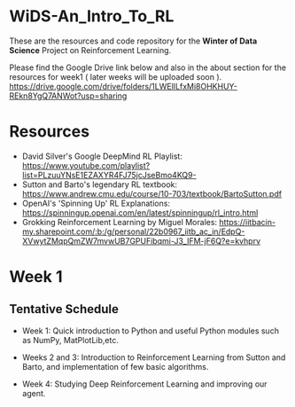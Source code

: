 # WiDS-An_Intro_To_RL

These are the resources and code repository for the **Winter of Data Science** Project on Reinforcement Learning.

Please find the Google Drive link below and also in the about section for the resources for week1 ( later weeks will be uploaded soon ).
https://drive.google.com/drive/folders/1LWElILfxMi8OHKHUY-REkn8YgQ7ANWot?usp=sharing

# Resources
  - David Silver's Google DeepMind RL Playlist: https://www.youtube.com/playlist?list=PLzuuYNsE1EZAXYR4FJ75jcJseBmo4KQ9-
  - Sutton and Barto's legendary RL textbook: https://www.andrew.cmu.edu/course/10-703/textbook/BartoSutton.pdf
  - OpenAI's 'Spinning Up' RL Explanations: https://spinningup.openai.com/en/latest/spinningup/rl_intro.html
  - Grokking Reinforcement Learning by Miguel Morales: https://iitbacin-my.sharepoint.com/:b:/g/personal/22b0967_iitb_ac_in/EdpQ-XVwytZMqpQmZW7mvwUB7GPUFibqmi-J3_IFM-jF6Q?e=kvhprv

# Week 1


## Tentative Schedule

- Week 1:
Quick introduction to Python and useful Python modules such as NumPy, MatPlotLib,etc.

- Weeks 2 and 3:
Introduction to Reinforcement Learning from Sutton and Barto, and implementation of few basic algorithms.

- Week 4:
Studying Deep Reinforcement Learning and improving our agent.

